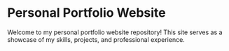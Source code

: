 # Personal Portfolio Website

Welcome to my personal portfolio website repository! This site serves as a showcase of my skills, projects, and professional experience.
